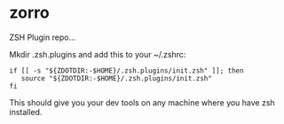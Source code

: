 # zorro
ZSH Plugin repo...

Mkdir .zsh.plugins and add this to your ~/.zshrc: 

	if [[ -s "${ZDOTDIR:-$HOME}/.zsh.plugins/init.zsh" ]]; then
	   source "${ZDOTDIR:-$HOME}/.zsh.plugins/init.zsh"
	fi

This should give you your dev tools on any machine where you have zsh installed.
